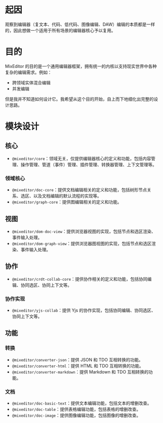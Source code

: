 # 起因

观察到编辑器（复文本、代码、低代码、图像编辑、DAW）编辑的本质都是一样的，因此想做一个适用于所有场景的编辑器核心予以复用。

# 目的
MixEditor 的目的是一个通用编辑器框架，拥有统一的内核以支持现实世界中各种复杂的编辑需求。例如：
* 跨领域实体混合编辑
* 并发编辑

但是我并不知道如何设计它。我希望从这个目的开始，自上而下地细化出完整的设计思路。

# 模块设计
## 核心
* `@mixeditor/core`：领域无关，仅提供编辑器核心的定义和功能，包括内容管理、操作管理、管道（事件）管理、插件管理、转换器管理、上下文管理等。
### 领域核心
* `@mixeditor/doc-core`：提供文档编辑相关的定义和功能，包括树形节点关系、选区、以及文档编辑的默认流程的实现等。
* `@mixeditor/graph-core`：提供图编辑相关的定义和功能。

## 视图
* `@mixeditor/dom-doc-view`：提供浏览器视图的实现，包括节点和选区渲染、事件输入处理。
* `@mixeditor/dom-graph-view`：提供浏览器图视图的实现，包括节点和选区渲染、事件输入处理。

## 协作
* `@mixeditor/crdt-collab-core`：提供协作相关的定义和功能，包括协同编辑、协同选区、协同上下文等。
### 协作实现
* `@mixeditor/yjs-collab`：提供 Yjs 的协作实现，包括协同编辑、协同选区、协同上下文等。

## 功能
### 转换
* `@mixeditor/converter-json`：提供 JSON 和 TDO 互相转换的功能。
* `@mixeditor/converter-html`：提供 HTML 和 TDO 互相转换的功能。
* `@mixeditor/converter-markdown`：提供 Markdown 和 TDO 互相转换的功能。

### 文档
* `@mixeditor/doc-basic-text`：提供文本编辑功能，包括文本的增删改查。
* `@mixeditor/doc-table`：提供表格编辑功能，包括表格的增删改查。
* `@mixeditor/doc-image`：提供图像编辑功能，包括图像的增删改查。